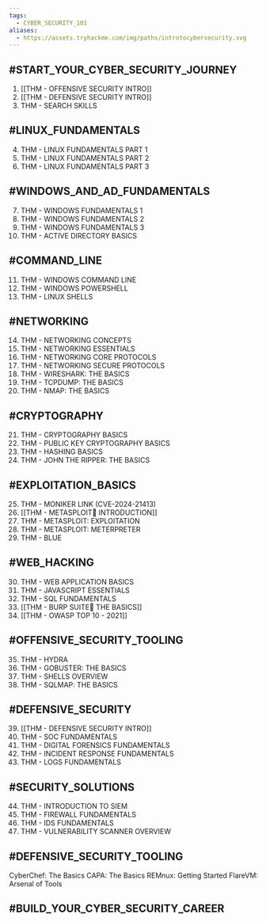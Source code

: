 ```yaml
---
tags:
  - CYBER_SECURITY_101
aliases:
  - https://assets.tryhackme.com/img/paths/introtocybersecurity.svg
---
```

## #START_YOUR_CYBER_SECURITY_JOURNEY

1. [[THM - OFFENSIVE SECURITY INTRO]]
2. [[THM - DEFENSIVE SECURITY INTRO]]
3. THM - SEARCH SKILLS

## #LINUX_FUNDAMENTALS

4. THM - LINUX FUNDAMENTALS PART 1
5. THM - LINUX FUNDAMENTALS PART 2
6. THM - LINUX FUNDAMENTALS PART 3

## #WINDOWS_AND_AD_FUNDAMENTALS

7. THM - WINDOWS FUNDAMENTALS 1
8. THM - WINDOWS FUNDAMENTALS 2
9. THM - WINDOWS FUNDAMENTALS 3
10. THM - ACTIVE DIRECTORY BASICS

## #COMMAND_LINE

11. THM - WINDOWS COMMAND LINE
12. THM - WINDOWS POWERSHELL
13. THM - LINUX SHELLS

## #NETWORKING

14. THM - NETWORKING CONCEPTS
15. THM - NETWORKING ESSENTIALS
16. THM - NETWORKING CORE PROTOCOLS
17. THM - NETWORKING SECURE PROTOCOLS
18. THM - WIRESHARK: THE BASICS
19. THM - TCPDUMP: THE BASICS
20. THM - NMAP: THE BASICS

## #CRYPTOGRAPHY

21. THM - CRYPTOGRAPHY BASICS
22. THM - PUBLIC KEY CRYPTOGRAPHY BASICS
23. THM - HASHING BASICS
24. THM - JOHN THE RIPPER: THE BASICS

## #EXPLOITATION_BASICS

25. THM - MONIKER LINK (CVE-2024-21413)
26. [[THM - METASPLOIT INTRODUCTION]]
27. THM - METASPLOIT: EXPLOITATION
28. THM - METASPLOIT: METERPRETER
29. THM - BLUE

## #WEB_HACKING

30. THM - WEB APPLICATION BASICS
31. THM - JAVASCRIPT ESSENTIALS
32. THM - SQL FUNDAMENTALS
33. [[THM - BURP SUITE THE BASICS]]
34. [[THM - OWASP TOP 10 - 2021]]

## #OFFENSIVE_SECURITY_TOOLING

35. THM - HYDRA
36. THM - GOBUSTER: THE BASICS
37. THM - SHELLS OVERVIEW
38. THM - SQLMAP: THE BASICS

## #DEFENSIVE_SECURITY

39. [[THM - DEFENSIVE SECURITY INTRO]]
40. THM - SOC FUNDAMENTALS
41. THM - DIGITAL FORENSICS FUNDAMENTALS
42. THM - INCIDENT RESPONSE FUNDAMENTALS
43. THM - LOGS FUNDAMENTALS

## #SECURITY_SOLUTIONS

44. THM - INTRODUCTION TO SIEM
45. THM - FIREWALL FUNDAMENTALS
46. THM - IDS FUNDAMENTALS
47. THM - VULNERABILITY SCANNER OVERVIEW

## #DEFENSIVE_SECURITY_TOOLING

CyberChef: The Basics
CAPA: The Basics
REMnux: Getting Started
FlareVM: Arsenal of Tools

## #BUILD_YOUR_CYBER_SECURITY_CAREER


